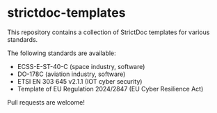 # strictdoc-templates

This repository contains a collection of StrictDoc templates for various standards.

The following standards are available:

- ECSS-E-ST-40-C (space industry, software)
- DO-178C (aviation industry, software)
- ETSI EN 303 645 v2.1.1 (IOT cyber security)
- Template of EU Regulation 2024/2847 (EU Cyber Resilience Act)

Pull requests are welcome!
